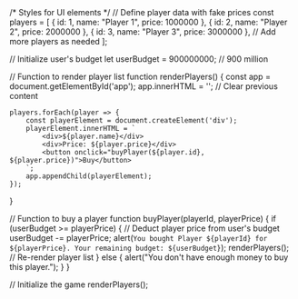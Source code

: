 
<!DOCTYPE html>
<html lang="en">
<head>
    <meta charset="UTF-8">
    <meta name="viewport" content="width=device-width, initial-scale=1.0">
    <title>Football Player Auction</title>
    <link rel="stylesheet" href="styles.css">
</head>
<body>
    <div id="app">
        <!-- UI elements will be dynamically generated here -->
    </div>
    <script src="script.js"></script>
</body>
</html>
/* Styles for UI elements */
// Define player data with fake prices
const players = [
    { id: 1, name: "Player 1", price: 1000000 },
    { id: 2, name: "Player 2", price: 2000000 },
    { id: 3, name: "Player 3", price: 3000000 },
    // Add more players as needed
];

// Initialize user's budget
let userBudget = 900000000; // 900 million

// Function to render player list
function renderPlayers() {
    const app = document.getElementById('app');
    app.innerHTML = ''; // Clear previous content

    players.forEach(player => {
        const playerElement = document.createElement('div');
        playerElement.innerHTML = `
            <div>${player.name}</div>
            <div>Price: ${player.price}</div>
            <button onclick="buyPlayer(${player.id}, ${player.price})">Buy</button>
        `;
        app.appendChild(playerElement);
    });
}

// Function to buy a player
function buyPlayer(playerId, playerPrice) {
    if (userBudget >= playerPrice) {
        // Deduct player price from user's budget
        userBudget -= playerPrice;
        alert(`You bought Player ${playerId} for ${playerPrice}. Your remaining budget: ${userBudget}`);
        renderPlayers(); // Re-render player list
    } else {
        alert("You don't have enough money to buy this player.");
    }
}

// Initialize the game
renderPlayers();
